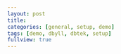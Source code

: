 ```yaml
---
layout: post
title:
categories: [general, setup, demo]
tags: [demo, dbyll, dbtek, setup]
fullview: true
---
```



